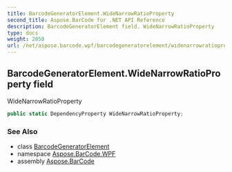 ```yaml
---
title: BarcodeGeneratorElement.WideNarrowRatioProperty
second_title: Aspose.BarCode for .NET API Reference
description: BarcodeGeneratorElement field. WideNarrowRatioProperty
type: docs
weight: 2850
url: /net/aspose.barcode.wpf/barcodegeneratorelement/widenarrowratioproperty/
---
```

## BarcodeGeneratorElement.WideNarrowRatioProperty field

WideNarrowRatioProperty

```csharp
public static DependencyProperty WideNarrowRatioProperty;
```

### See Also

* class [BarcodeGeneratorElement](../)
* namespace [Aspose.BarCode.WPF](../../../aspose.barcode.wpf/)
* assembly [Aspose.BarCode](../../../)


